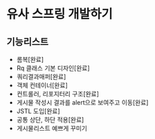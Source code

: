 # 유사 스프링 개발하기

## 기능리스트
- 롬복[완료]
- Rq 클래스 기본 디자인[완료]
- 쿼리결과매퍼[완료]
- 객체 컨테이너[완료]
- 컨트롤러, 리포지터리 구조[완료]
- 게시물 작성시 결과를 alert으로 보여주고 이동[완료]
- JSTL 도입[완료]
- 공통 상단, 하단 적용[완료]
- 게시물리스트 예쁘게 꾸미기